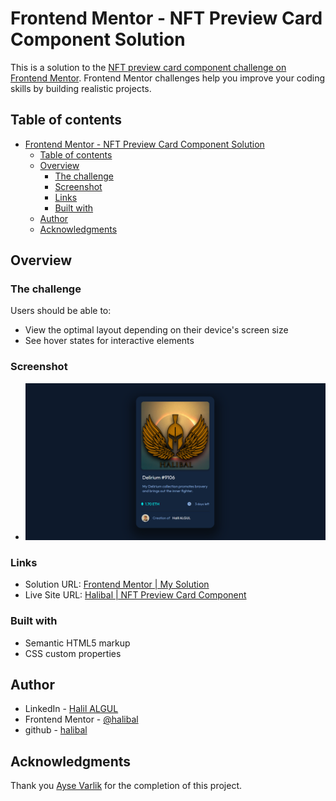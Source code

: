# Frontend Mentor - NFT Preview Card Component Solution

This is a solution to the [NFT preview card component challenge on Frontend Mentor](https://www.frontendmentor.io/challenges/interactive-rating-component-koxpeBUmI). Frontend Mentor challenges help you improve your coding skills by building realistic projects.

## Table of contents

- [Frontend Mentor - NFT Preview Card Component Solution](#frontend-mentor---nft-preview-card-component-solution)
  - [Table of contents](#table-of-contents)
  - [Overview](#overview)
    - [The challenge](#the-challenge)
    - [Screenshot](#screenshot)
    - [Links](#links)
    - [Built with](#built-with)
  - [Author](#author)
  - [Acknowledgments](#acknowledgments)

## Overview

### The challenge

Users should be able to:

- View the optimal layout depending on their device's screen size
- See hover states for interactive elements

### Screenshot

- ![My screenshot](https://raw.githubusercontent.com/halibal/nft-preview-card-component/main/images/nft_preview_car_component_project.png)

### Links

- Solution URL: [Frontend Mentor | My Solution](https://www.frontendmentor.io/solutions/nft-preview-card-component-using-css-html-r125vAc49)
- Live Site URL: [Halibal | NFT Preview Card Component](https://halibal.github.io/nft-preview-card-component/)

### Built with

- Semantic HTML5 markup
- CSS custom properties

## Author

- LinkedIn - [Halil ALGUL](https://www.linkedin.com/in/halilagul/)
- Frontend Mentor - [@halibal](https://www.frontendmentor.io/profile/halibal)
- github - [halibal](https://github.com/halibal)

## Acknowledgments

Thank you [Ayse Varlik](https://www.frontendmentor.io/profile/aysevarlik) for the completion of this project.
